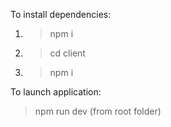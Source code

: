 To install dependencies:
1) > npm i
2) > cd client
3) > npm i

To launch application:
> npm run dev (from root folder)